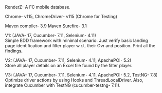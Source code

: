 RenderZ- A FC mobile database. 

Chrome- v115, ChromeDriver- v115 (Chrome for Testing)

Maven compiler- 3.9
Maven Surefire- 3.1

V1: (JAVA- 17, Cucumber- 7.11, Selenium- 4.11)   
Simple BDD framework with minimal scenario. Just verify basic landing page identification and filter player w.r.t. their Ovr and position. Print all the findings.

V2: (JAVA- 17, Cucumber- 7.11, Selenium- 4.11, ApachePOI- 5.2)    
Store all player details on an Excel file found by the filter player.

V3: (JAVA- 17, Cucumber- 7.11, Selenium- 4.11, ApachePOI- 5.2, TestNG- 7.8)    
Optimize driver actions by using Hooks and ThreadLocalDriver. Also, integrate Cucumber with TestNG (cucumber-testng- 7.11).
